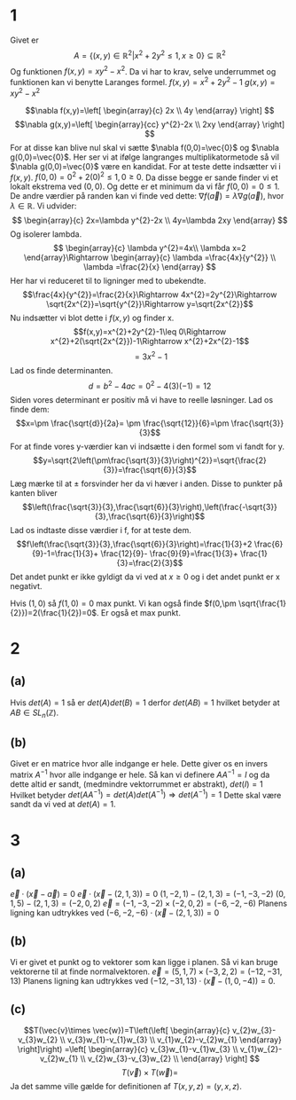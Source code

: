 # 1
Givet er $$A=\{(x,y)\in \mathbb{R}^{2}|x^{2}+2y^{2}\leq 1,x \geq 0\} \subseteq \mathbb{R}^{2}$$
Og funktionen $f(x,y)=xy^{2}-x^{2}$.
Da vi har to krav, selve underrummet og funktionen kan vi benytte Laranges formel.
$f(x,y)=x^{2}+2y^{2}-1$
$g(x,y)=xy^{2}-x^{2}$

$$\nabla f(x,y)=\left[
\begin{array}{c}
2x \\ 4y
\end{array}
\right] $$
$$\nabla g(x,y)=\left[
\begin{array}{cc}
y^{2}-2x \\ 2xy
\end{array}
\right] $$
For at disse kan blive nul skal vi sætte
$\nabla f(0,0)=\vec{0}$ og $\nabla g(0,0)=\vec{0}$.
Her ser vi at ifølge langranges multiplikatormetode så vil $\nabla g(0,0)=\vec{0}$ være en kandidat. For at teste dette indsætter vi i $f(x,y)$. $f(0,0)=0^{2}+2(0)^{2}\leq 1, 0 \geq 0$. Da disse begge er sande finder vi et lokalt ekstrema ved $(0,0)$. Og dette er et minimum da vi får $f(0,0)=0 \leq 1$.
De andre værdier på randen kan vi finde ved dette: $\nabla f(\vec{a}) = \lambda \nabla g(\vec{a})$, hvor $\lambda \in \mathbb{R}$.
Vi udvider:
$$
\begin{array}{c}
2x=\lambda y^{2}-2x \\ 
4y=\lambda 2xy
\end{array}
$$
Og isolerer lambda.
$$
\begin{array}{c}
\lambda y^{2}=4x\\ 
\lambda x=2
\end{array}\Rightarrow 
\begin{array}{c}
\lambda =\frac{4x}{y^{2}} \\ 
\lambda =\frac{2}{x}
\end{array} 
$$
Her har vi reduceret til to ligninger med to ubekendte.
$$\frac{4x}{y^{2}}=\frac{2}{x}\Rightarrow 4x^{2}=2y^{2}\Rightarrow \sqrt{2x^{2}}=\sqrt{y^{2}}\Rightarrow y=\sqrt{2x^{2}}$$
Nu indsætter vi blot dette i $f(x,y)$ og finder x.
$$f(x,y)=x^{2}+2y^{2}-1\leq 0\Rightarrow x^{2}+2(\sqrt{2x^{2}})-1\Rightarrow x^{2}+2x^{2}-1$$
$$=3x^{2}-1$$
Lad os finde determinanten.
$$d=b^{2}-4ac=0^{2}-4(3)(-1)=12$$
Siden vores determinant er positiv må vi have to reelle løsninger. Lad os finde dem:
$$x=\pm \frac{\sqrt{d}}{2a}= \pm \frac{\sqrt{12}}{6}=\pm \frac{\sqrt{3}}{3}$$
For at finde vores y-værdier kan vi indsætte i den formel som vi fandt for y.
$$y=\sqrt{2\left(\pm\frac{\sqrt{3}}{3}\right)^{2}}=\sqrt{\frac{2}{3}}=\frac{\sqrt{6}}{3}$$
Læg mærke til at $\pm$ forsvinder her da vi hæver i anden.
Disse to punkter på kanten bliver
$$\left(\frac{\sqrt{3}}{3},\frac{\sqrt{6}}{3}\right),\left(\frac{-\sqrt{3}}{3},\frac{\sqrt{6}}{3}\right)$$
Lad os indtaste disse værdier i f, for at teste dem.
$$f\left(\frac{\sqrt{3}}{3},\frac{\sqrt{6}}{3}\right)=\frac{1}{3}+2 \frac{6}{9}-1=\frac{1}{3}+ \frac{12}{9}- \frac{9}{9}=\frac{1}{3}+ \frac{1}{3}=\frac{2}{3}$$
Det andet punkt er ikke gyldigt da vi ved at $x \geq 0$ og i det andet punkt er x negativt.

Hvis $(1,0)$ så $f(1,0)=0$ max punkt. 
Vi kan også finde $f(0,\pm \sqrt{\frac{1}{2}})=2(\frac{1}{2})=0$. Er også et max punkt. 
# 2
## (a)
Hvis $det(A)=1$ så er $det(A)det(B)=1$ derfor $det(AB)=1$ hvilket betyder at $AB \in SL_{n}(\mathbb{Z})$.
## (b)
Givet er en matrice hvor alle indgange er hele. Dette giver os en invers matrix $A^{-1}$ hvor alle indgange er hele. Så kan vi definere $AA^{-1}=I$ og da dette altid er sandt, (medmindre vektorrummet er abstrakt), $det(I)=1$ Hvilket betyder $det(AA^{-1})=det(A)det(A^{-1})\Rightarrow det(A^{-1})=1$ Dette skal være sandt da vi ved at $det(A)=1$.

# 3
## (a)
$\vec{e}\cdot (\vec{x}-\vec{a})=0$
$\vec{e}\cdot (\vec{x}-(2,1,3))=0$
$(1,-2,1)-(2,1,3)=(-1,-3,-2)$
$(0,1,5)-(2,1,3)=(-2,0,2)$
$\vec{e}=(-1,-3,-2)\times (-2,0,2)=(-6,-2,-6)$
Planens ligning kan udtrykkes ved $(-6,-2,-6)\cdot (\vec{x}-(2,1,3))=0$
## (b)
Vi er givet et punkt og to vektorer som kan ligge i planen. Så vi kan bruge vektorerne til at finde normalvektoren.
$\vec{e}=(5,1,7)\times (-3,2,2)=(-12,-31,13)$
Planens ligning kan udtrykkes ved $(-12,-31,13)\cdot (\vec{x}-(1,0,-4))=0$.

## (c)
$$T(\vec{v}\times \vec{w})=T\left(\left[
\begin{array}{c}
v_{2}w_{3}-v_{3}w_{2} \\ 
v_{3}w_{1}-v_{1}w_{3} \\ 
v_{1}w_{2}-v_{2}w_{1}
\end{array}
\right]\right) =\left[
\begin{array}{c}
v_{3}w_{1}-v_{1}w_{3} \\ 
v_{1}w_{2}-v_{2}w_{1} \\ 
v_{2}w_{3}-v_{3}w_{2} \\ 
\end{array}
\right] $$
$$T(\vec{v})\times T(\vec{w})=$$
Ja det samme ville gælde for definitionen af $T(x,y,z)=(y,x,z)$.